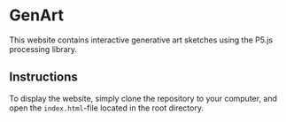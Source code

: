 # GenArt

This website contains interactive generative art sketches using the P5.js processing library. 

## Instructions

To display the website, simply clone the repository to your computer, and open the `index.html`-file located in
the root directory. 

